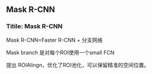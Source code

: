 ## Mask R-CNN
### Titile: Mask R-CNN

Mask R-CNN=Faster R-CNN + 分支网络

Mask branch 是对每个ROI使用一个small FCN

提出 ROIAlingn，优化了ROI池化，可以保留精准的空间位置。 

